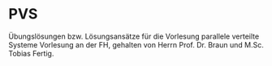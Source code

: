 # PVS

Übungslösungen bzw. Lösungsansätze für die Vorlesung parallele verteilte Systeme Vorlesung an der FH, gehalten von Herrn
Prof. Dr. Braun und M.Sc. Tobias Fertig.
